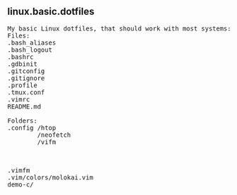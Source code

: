 ## linux.basic.dotfiles

<pre>
My basic Linux dotfiles, that should work with most systems:
Files:
.bash_aliases
.bash_logout
.bashrc
.gdbinit
.gitconfig
.gitignore
.profile
.tmux.conf
.vimrc
README.md

Folders:
.config /htop
        /neofetch
        /vifm



.vimfm
.vim/colors/molokai.vim
demo-c/


</pre>

